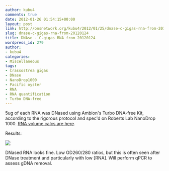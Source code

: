 ```yaml
---
author: kubu4
comments: true
date: 2012-01-26 01:54:15+00:00
layout: post
link: http://onsnetwork.org/kubu4/2012/01/25/dnase-c-gigas-rna-from-20120124/
slug: dnase-c-gigas-rna-from-20120124
title: DNAse - C.gigas RNA from 20120124
wordpress_id: 279
author:
- kubu4
categories:
- Miscellaneous
tags:
- Crassostrea gigas
- DNase
- NanoDrop1000
- Pacific oyster
- RNA
- RNA quantification
- Turbo DNA-free
---
```


5ug of each RNA was DNased using Ambion's Turbo DNA-free Kit, according to the rigorous protocol and spec'd on Roberts Lab NanoDrop 1000. [RNA volume calcs are here](https://docs.google.com/spreadsheet/ccc?key=0AmS_90rPaQMzdEJBaExkeTVQb1BoWFkyaHNLQnN0T0E#gid=0).

Results:

![](http://eagle.fish.washington.edu/Arabidopsis//RNA%20Spec%20Readings/20120125%20-%20DNased%20RNA%20ODs-01.JPG)

DNased RNA looks fine. Low OD260/280 ratios, but this is often seen after DNase treatment and particularly with low [RNA]. Will perform qPCR to assess gDNA removal.
